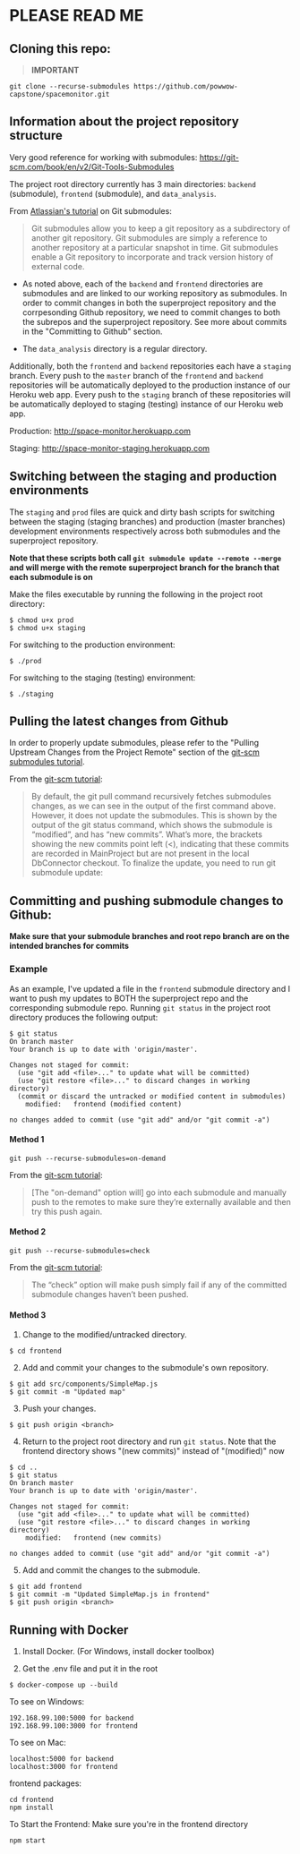 # PLEASE READ ME

## Cloning this repo:
> **IMPORTANT**
```
git clone --recurse-submodules https://github.com/powwow-capstone/spacemonitor.git
```

## Information about the project repository structure
Very good reference for working with submodules: https://git-scm.com/book/en/v2/Git-Tools-Submodules

The project root directory currently has 3 main directories: `backend` (submodule), `frontend` (submodule), and `data_analysis`.

From [Atlassian's tutorial](https://www.atlassian.com/git/tutorials/git-submodule) on Git submodules:
> Git submodules allow you to keep a git repository as a subdirectory of another git repository. Git submodules are simply a reference to another repository at a particular snapshot in time. Git submodules enable a Git repository  to incorporate and track version history of external code.

* As noted above, each of the `backend` and `frontend` directories are submodules and are linked to our working repository as submodules. In order to commit changes in both the superproject repository and the corrpesonding Github repository, we need to commit changes to both the subrepos and the superproject repository. See more about commits in the "Committing to Github" section.

* The `data_analysis` directory is a regular directory.

Additionally, both the `frontend` and `backend` repositories each have a `staging` branch. Every push to the `master` branch of the `frontend` and `backend` repositories will be automatically deployed to the production instance of our Heroku web app. Every push to the `staging` branch of these repositories will be automatically deployed to staging (testing) instance of our Heroku web app.

Production: http://space-monitor.herokuapp.com

Staging: http://space-monitor-staging.herokuapp.com

## Switching between the staging and production environments 

The `staging` and `prod` files are quick and dirty bash scripts for switching between the staging (staging branches) and production (master branches) development environments respectively across both submodules and the superproject repository.

**Note that these scripts both call `git submodule update --remote --merge` and will merge with the remote superproject branch for the branch that each submodule is on**

Make the files executable by running the following in the project root directory:
```
$ chmod u+x prod
$ chmod u+x staging
```

For switching to the production environment:
```
$ ./prod
```

For switching to the staging (testing) environment:
```
$ ./staging
```

## Pulling the latest changes from Github
In order to properly update submodules, please refer to the "Pulling Upstream Changes from the Project Remote" section of the [git-scm submodules tutorial](https://git-scm.com/book/en/v2/Git-Tools-Submodules).

From the [git-scm tutorial](https://git-scm.com/book/en/v2/Git-Tools-Submodules):
> By default, the git pull command recursively fetches submodules changes, as we can see in the output of the first command above. However, it does not update the submodules. This is shown by the output of the git status command, which shows the submodule is “modified”, and has “new commits”. What’s more, the brackets showing the new commits point left (<), indicating that these commits are recorded in MainProject but are not present in the local DbConnector checkout. To finalize the update, you need to run git submodule update:

## Committing and pushing submodule changes to Github:
**Make sure that your submodule branches and root repo branch are on the intended branches for commits**


### Example
As an example, I've updated a file in the `frontend` submodule directory and I want to push my updates to BOTH the superproject repo and the corresponding submodule repo. Running `git status` in the project root directory produces the following output:
```
$ git status
On branch master
Your branch is up to date with 'origin/master'.

Changes not staged for commit:
  (use "git add <file>..." to update what will be committed)
  (use "git restore <file>..." to discard changes in working directory)
  (commit or discard the untracked or modified content in submodules)
	modified:   frontend (modified content)

no changes added to commit (use "git add" and/or "git commit -a")
```

#### Method 1
```
git push --recurse-submodules=on-demand
```
From the [git-scm tutorial](https://git-scm.com/book/en/v2/Git-Tools-Submodules):
> [The "on-demand" option will] go into each submodule and manually push to the remotes to make sure they’re externally available and then try this push again.


#### Method 2
```
git push --recurse-submodules=check
```
From the [git-scm tutorial](https://git-scm.com/book/en/v2/Git-Tools-Submodules):
> The “check” option will make push simply fail if any of the committed submodule changes haven’t been pushed.

#### Method 3
1. Change to the modified/untracked directory.
```
$ cd frontend
```

2. Add and commit your changes to the submodule's own repository.
```
$ git add src/components/SimpleMap.js
$ git commit -m "Updated map"
```

3. Push your changes.
```
$ git push origin <branch>
```

4. Return to the project root directory and run `git status`. Note that the frontend directory shows "(new commits)" instead of "(modified)" now
```
$ cd ..
$ git status
On branch master
Your branch is up to date with 'origin/master'.

Changes not staged for commit:
  (use "git add <file>..." to update what will be committed)
  (use "git restore <file>..." to discard changes in working directory)
	modified:   frontend (new commits)

no changes added to commit (use "git add" and/or "git commit -a")
```

5. Add and commit the changes to the submodule.
```
$ git add frontend
$ git commit -m "Updated SimpleMap.js in frontend"
$ git push origin <branch>
```

## Running with Docker

1. Install Docker. (For Windows, install docker toolbox)

2. Get the .env file and put it in the root

```
$ docker-compose up --build
```

To see on Windows:
```
192.168.99.100:5000 for backend
192.168.99.100:3000 for frontend
```

To see on Mac:
```
localhost:5000 for backend
localhost:3000 for frontend
```

frontend packages: 
```
cd frontend
npm install 
```

To Start the Frontend:
Make sure you're in the frontend directory
```
npm start
```
